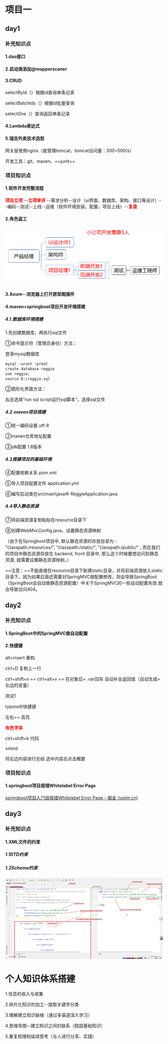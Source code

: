 # 项目一

## day1

### 补充知识点

#### 1.dao接口

#### 2.启动类添加@mapperscaner

#### 3.CRUD

selectById（）根据id查询单条记录

selectBatchIds（）根据id批量查询

selectOne（）查询返回单条记录

#### 4.Lambda表达式

#### 5.瑞吉外卖技术选型

网关层使用nginx（能管理tomcat，tomcat访问量：300~500/s）

开发工具：git、maven、==junit==

### 项目知识点

#### 1.软件开发完整流程

**<font color='red'>项目立项</font>** --**<font color='red'>立项审评</font>** --需求分析--设计（ui界面、数据库、架构、接口等设计）--编码--测试--上线--运维（软件环境安装、配置，项目上线）--**<font color='red'>复盘</font>** 

#### 2.角色返工

![1709019397216](Typoraphoto/1709019397216.png)

#### 3.Axure--浏览器上打开原型图插件

#### 4.maven+springboot项目开发环境搭建

##### 4.1.数据库环境搭建

1.先创建数据库，再执行sql文件

①命令提示符（管理员身份）方法：

登录mysql数据库

```
mysql -uroot -proot
create database reggie
use reggie;
source D:\reggie.sql
```

②图形化界面方法：

右击选择“run sql script运行sql脚本“，选择sql文件

##### 4.2.maven项目搭建

①统一编码设置 utf-8

②maven仓库地址配置

③jdk配置 1.8版本

##### 4.3搭建项目的基础环境

④配置依赖关系 pom.xml

⑤导入项目配置文件 application.yml

⑥编写启动类在src\main\java中  ReggieApplication.java

##### 4.4导入静态资源

⑦将前端资源复制粘贴在resource目录下

⑧创建WebMvcConfig.java，设置静态资源映射

（由于在Springboot项目中, 默认静态资源的存放目录为 : "classpath:/resources/", "classpath:/static/", "classpath:/public/" ; 而在我们的项目中静态资源存放在 backend, front 目录中, 那么这个时候要想访问到静态资源, 就需要设置静态资源映射。）



==注意：==不能直接在resource目录下新建static目录，并将前端资源放入static目录下，因为如果后面还需要对SpringMVC做配置修改，则会导致SpringBoot（SpringBoot会自动做静态资源配置）中关于SpringMVC的一些自动配置失效  就会导致访问404。

## day2

### 补充知识点

#### 1.SpringBoot中的SpringMVC做自动配置

#### 2.快捷键

alt+insert  重构

ctrl+D 复制上一行

ctrl+shift+v == ctrl+alt+v == 在对象后+ .var回车 自动补全返回值（自动生成=左边的变量）

测试1



typora中快捷键

左右==  高亮

**<font color='red'>有色字体</font>**

ctrl+shift+k  代码



xmind

将左边内容进行总结  选中内容后点击概要

### 项目知识点

#### 1.springboot项目报错Whitelabel Error Page

[springboot项目入门级报错Whitelabel Error Page - 掘金 (juejin.cn)](https://juejin.cn/post/7339526709421817875)

## day3

### 补充知识点

#### 1.XML文件的约束

##### 1.1DTD约束

##### 1.2Schema约束

![1709545337576](Typoraphoto/1709545337576.png)

# 个人知识体系搭建

1.信息的收入与收集

2.碎片化知识的加工--提取关键字分类

3.理解建立知识脉络（通过多渠道深入学习）

4.思维导图--建立知识之间的联系（稳固基础知识）

5.重复梳理和延续思考（与人进行分享、实践）
